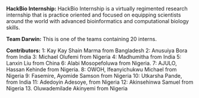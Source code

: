 **HackBio Internship:**
  HackBio Internship is a virtually regimented research internship that is practice oriented and focused on equipping scientists around the world with advanced bioinformatics and     computational biology skills.

**Team Darwin:**
  This is one of the teams containing 20 interns.

**Contributors:**
  1: Kay Kay Shain Marma from Bangladesh
  2: Anusuiya Bora from India
  3: Michael Olufemi from Nigeria
  4: Madhumitha from India
  5: Lanxin Liu from China
  6: Alabi Mosopefoluwa from Nigeria.
  7: AJULO, Hassan Kehinde from Nigeria.
  8: OWOH, Ifeanyichukwu Michael from Nigeria
  9: Fasemire, Ayomide Samson from Nigeria
  10: Utkarsha Pande, from India
  11: Adedoyin Adesoye, from Nigeria
  12: Akinsehinwa Samuel from Nigeria
  13. Oluwademilade Akinyemi from Nigeria
